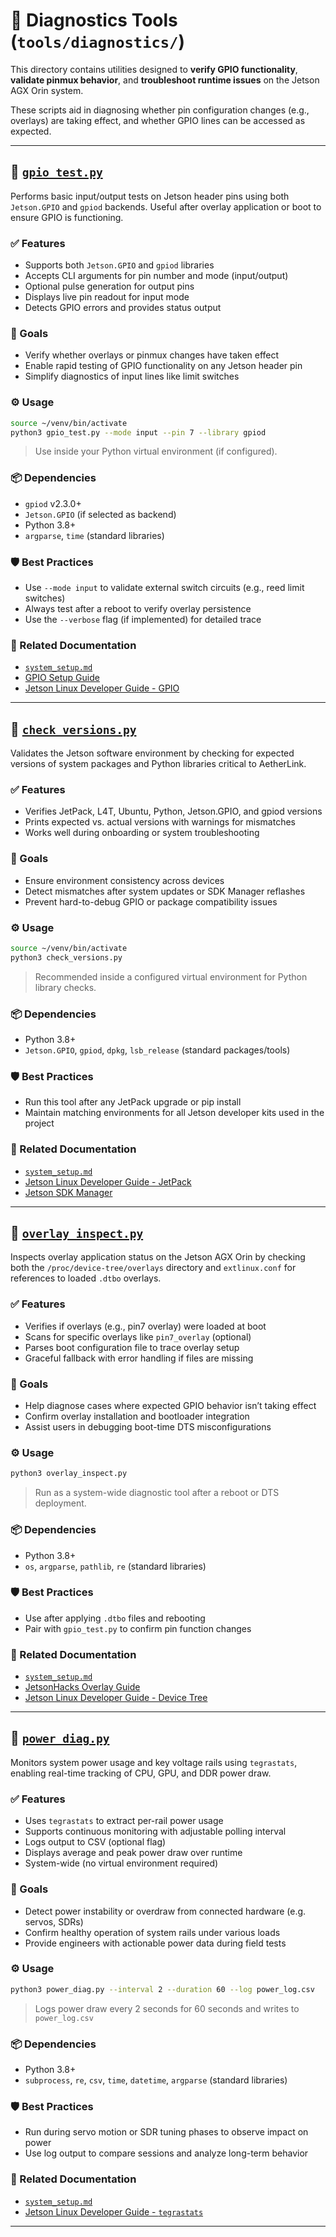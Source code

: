 # 🧪 Diagnostics Tools (`tools/diagnostics/`)

This directory contains utilities designed to **verify GPIO functionality**, **validate pinmux behavior**, and **troubleshoot runtime issues** on the Jetson AGX Orin system.

These scripts aid in diagnosing whether pin configuration changes (e.g., overlays) are taking effect, and whether GPIO lines can be accessed as expected.

---

## 🧪 [`gpio_test.py`](./gpio_test.py)

Performs basic input/output tests on Jetson header pins using both `Jetson.GPIO` and `gpiod` backends. Useful after overlay application or boot to ensure GPIO is functioning.

### ✅ Features
- Supports both `Jetson.GPIO` and `gpiod` libraries
- Accepts CLI arguments for pin number and mode (input/output)
- Optional pulse generation for output pins
- Displays live pin readout for input mode
- Detects GPIO errors and provides status output

### 🎯 Goals
- Verify whether overlays or pinmux changes have taken effect
- Enable rapid testing of GPIO functionality on any Jetson header pin
- Simplify diagnostics of input lines like limit switches

### ⚙️ Usage
```bash
source ~/venv/bin/activate
python3 gpio_test.py --mode input --pin 7 --library gpiod
```
> Use inside your Python virtual environment (if configured).

### 📦 Dependencies
- `gpiod` v2.3.0+
- `Jetson.GPIO` (if selected as backend)
- Python 3.8+
- `argparse`, `time` (standard libraries)

### 🛡️ Best Practices
- Use `--mode input` to validate external switch circuits (e.g., reed limit switches)
- Always test after a reboot to verify overlay persistence
- Use the `--verbose` flag (if implemented) for detailed trace

### 🔗 Related Documentation
- [`system_setup.md`](../../system_setup.md#gpio)
- [GPIO Setup Guide](../../hardware/docs/Jetson/gpio_setup.md)
- [Jetson Linux Developer Guide - GPIO](https://docs.nvidia.com/jetson/archives/r36.4.4/DeveloperGuide/HR/ConfiguringTheJetsonExpansionHeaders.html#configuring-gpio-pins)

---

## 🧪 [`check_versions.py`](./check_versions.py)

Validates the Jetson software environment by checking for expected versions of system packages and Python libraries critical to AetherLink.

### ✅ Features
- Verifies JetPack, L4T, Ubuntu, Python, Jetson.GPIO, and gpiod versions
- Prints expected vs. actual versions with warnings for mismatches
- Works well during onboarding or system troubleshooting

### 🎯 Goals
- Ensure environment consistency across devices
- Detect mismatches after system updates or SDK Manager reflashes
- Prevent hard-to-debug GPIO or package compatibility issues

### ⚙️ Usage
```bash
source ~/venv/bin/activate
python3 check_versions.py
```
> Recommended inside a configured virtual environment for Python library checks.

### 📦 Dependencies
- Python 3.8+
- `Jetson.GPIO`, `gpiod`, `dpkg`, `lsb_release` (standard packages/tools)

### 🛡️ Best Practices
- Run this tool after any JetPack upgrade or pip install
- Maintain matching environments for all Jetson developer kits used in the project

### 🔗 Related Documentation
- [`system_setup.md`](../../system_setup.md#🧰-software-stack-&-versions)
- [Jetson Linux Developer Guide - JetPack](https://docs.nvidia.com/jetson/archives/r36.4.4/DeveloperGuide/intro.html#jetpack-components)
- [Jetson SDK Manager](https://developer.nvidia.com/jetson-sdk-manager)

---

## 🧪 [`overlay_inspect.py`](./overlay_inspect.py)

Inspects overlay application status on the Jetson AGX Orin by checking both the `/proc/device-tree/overlays` directory and `extlinux.conf` for references to loaded `.dtbo` overlays.

### ✅ Features
- Verifies if overlays (e.g., pin7 overlay) were loaded at boot
- Scans for specific overlays like `pin7_overlay` (optional)
- Parses boot configuration file to trace overlay setup
- Graceful fallback with error handling if files are missing

### 🎯 Goals
- Help diagnose cases where expected GPIO behavior isn’t taking effect
- Confirm overlay installation and bootloader integration
- Assist users in debugging boot-time DTS misconfigurations

### ⚙️ Usage
```bash
python3 overlay_inspect.py
```
> Run as a system-wide diagnostic tool after a reboot or DTS deployment.

### 📦 Dependencies
- Python 3.8+
- `os`, `argparse`, `pathlib`, `re` (standard libraries)

### 🛡️ Best Practices
- Use after applying `.dtbo` files and rebooting
- Pair with `gpio_test.py` to confirm pin function changes

### 🔗 Related Documentation
- [`system_setup.md`](../../system_setup.md#🛠️-apply-the-overlay)
- [JetsonHacks Overlay Guide](https://jetsonhacks.com/2025/04/07/device-tree-overlays-on-jetson-scary-but-fun/)
- [Jetson Linux Developer Guide - Device Tree](https://docs.nvidia.com/jetson/archives/r36.4.4/DeveloperGuide/DTOverlays.html)

---

## 🧪 [`power_diag.py`](./power_diag.py)

Monitors system power usage and key voltage rails using `tegrastats`, enabling real-time tracking of CPU, GPU, and DDR power draw.

### ✅ Features
- Uses `tegrastats` to extract per-rail power usage
- Supports continuous monitoring with adjustable polling interval
- Logs output to CSV (optional flag)
- Displays average and peak power draw over runtime
- System-wide (no virtual environment required)

### 🎯 Goals
- Detect power instability or overdraw from connected hardware (e.g. servos, SDRs)
- Confirm healthy operation of system rails under various loads
- Provide engineers with actionable power data during field tests

### ⚙️ Usage
```bash
python3 power_diag.py --interval 2 --duration 60 --log power_log.csv
```
> Logs power draw every 2 seconds for 60 seconds and writes to `power_log.csv`

### 📦 Dependencies
- Python 3.8+
- `subprocess`, `re`, `csv`, `time`, `datetime`, `argparse` (standard libraries)

### 🛡️ Best Practices
- Run during servo motion or SDR tuning phases to observe impact on power
- Use log output to compare sessions and analyze long-term behavior

### 🔗 Related Documentation
- [`system_setup.md`](../../system_setup.md#power-and-thermal-considerations)
- [Jetson Linux Developer Guide - `tegrastats`](https://docs.nvidia.com/jetson/archives/r36.4.4/DeveloperGuide/MonitoringResources.html#tegrastats)

---
